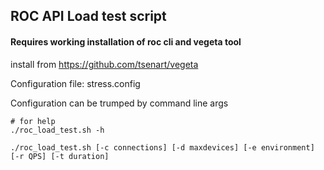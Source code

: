 ## ROC API Load test script

#### Requires working installation of roc cli and vegeta tool 

install from https://github.com/tsenart/vegeta

Configuration file: stress.config

Configuration can be trumped by command line args

```
# for help
./roc_load_test.sh -h 

./roc_load_test.sh [-c connections] [-d maxdevices] [-e environment] [-r QPS] [-t duration]
```

